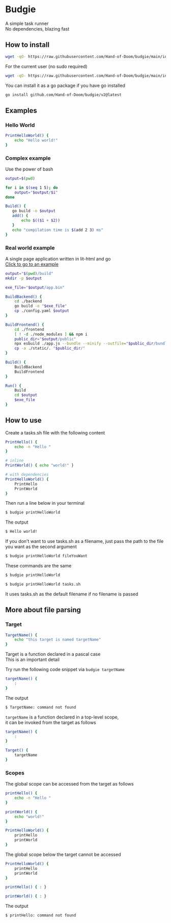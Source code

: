 # Budgie

A simple task runner\
No dependencies, blazing fast

## How to install
```bash
wget -qO- https://raw.githubusercontent.com/Hand-of-Doom/budgie/main/installer/install.sh | sudo sh -s 2.0.0
```
For the current user (no sudo required)
```bash
wget -qO- https://raw.githubusercontent.com/Hand-of-Doom/budgie/main/installer/install.sh | sh -s 2.0.0
```
You can install it as a go package if you have go installed
```bash
go install github.com/Hand-of-Doom/budgie/v2@latest
```

## Examples

### Hello World
```bash
PrintHelloWorld() {
    echo "Hello world!"
}
```

### Complex example
Use the power of bash
```bash
output=$(pwd)

for i in $(seq 1 5); do
    output="$output/$i"
done

Build() {
   go build -o $output
   add() {
       echo $(($1 + $2))
   }
   echo "compilation time is $(add 2 3) ms"
}
```
### Real world example
A single page application written in lit-html and go\
[Click to go to an example](examples/real_world/tasks.budgie)
```bash
output="$(pwd)/build"
mkdir -p $output

exe_file="$output/app.bin"

BuildBackend() {
    cd ./backend
    go build -o "$exe_file"
    cp ./config.yaml $output
}

BuildFrontend() {
    cd ./frontend
    [ ! -d ./node_modules ] && npm i
    public_dir="$output/public"
    npx esbuild ./app.js --bundle --minify --outfile="$public_dir/bundle.js"
    cp -a ./static/. "$public_dir/"
}

Build() { 
    BuildBackend
    BuildFrontend
}

Run() {
    Build
    cd $output
    $exe_file
}
```

## How to use

Create a tasks.sh file with the following content
```bash
PrintHello() {
    echo -n "Hello "
}

# inline
PrintWorld() { echo "world!" }

# with dependencies
PrintHelloWorld() {
    PrintHello
    PrintWorld
}
```

Then run a line below in your terminal
```bash
$ budgie printHelloWorld
```

The output
```bash
$ Hello world!
```

If you don't want to use tasks.sh as a filename, just pass the path to the file you want as the second argument
```bash
$ budgie printHelloWorld fileYouWant
```

These commands are the same
```bash
$ budgie printHelloWorld
```
```bash
$ budgie printHelloWorld tasks.sh
```
It uses tasks.sh as the default filename if no filename is passed

## More about file parsing

### Target
```bash
TargetName() {
    echo "this target is named targetName"
}
```
Target is a function declared in a pascal case\
This is an important detail

Try run the following code snippet via `budgie targetName`
```bash
targetName() {
    :
}
```
The output
```bash
$ TargetName: command not found
```
`targetName` is a function declared in a top-level scope,\
it can be invoked from the target as follows
```bash
targetName() {
    :
}

Target() {
    targetName
}
```

### Scopes
The global scope can be accessed from the target as follows
```bash
printHello() {
    echo -n "Hello "
}

printWorld() {
    echo "world!"
}

PrintHelloWorld() {
    printHello
    printWorld
}
```
The global scope below the target cannot be accessed
```bash
PrintHelloWorld() {
    printHello
    printWorld
}

printHello() { : }

printWorld() { : }
```
The output
```bash
$ printHello: command not found
```
